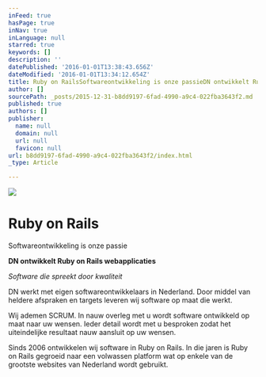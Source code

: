 ```yaml
---
inFeed: true
hasPage: true
inNav: true
inLanguage: null
starred: true
keywords: []
description: ''
datePublished: '2016-01-01T13:38:43.656Z'
dateModified: '2016-01-01T13:34:12.654Z'
title: Ruby on RailsSoftwareontwikkeling is onze passieDN ontwikkelt Ruby on Rails webapplicaties
author: []
sourcePath: _posts/2015-12-31-b8dd9197-6fad-4990-a9c4-022fba3643f2.md
published: true
authors: []
publisher:
  name: null
  domain: null
  url: null
  favicon: null
url: b8dd9197-6fad-4990-a9c4-022fba3643f2/index.html
_type: Article

---
```

![](https://the-grid-user-content.s3-us-west-2.amazonaws.com/da4953da-dc47-4947-884a-fc702f033373.jpg)

# Ruby on Rails  

Softwareontwikkeling is onze passie

**DN ontwikkelt Ruby on Rails webapplicaties**

_Software die spreekt door kwaliteit_

DN werkt met eigen softwareontwikkelaars in Nederland. Door middel van heldere afspraken en targets leveren wij software op maat die werkt. 

Wij ademen SCRUM. In nauw overleg met u wordt software ontwikkeld op maat naar uw wensen. Ieder detail wordt met u besproken zodat het uiteindelijke resultaat nauw aansluit op uw wensen. 

Sinds 2006 ontwikkelen wij software in Ruby on Rails. In die jaren is Ruby on Rails gegroeid naar een volwassen platform wat op enkele van de grootste websites van Nederland wordt gebruikt.